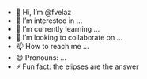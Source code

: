 - 👋 Hi, I’m @fvelaz
- 👀 I’m interested in ...
- 🌱 I’m currently learning ...
- 💞️ I’m looking to collaborate on ...
- 📫 How to reach me ...
- 😄 Pronouns: ...
- ⚡ Fun fact: the elipses are the answer

<!---
fvelaz/fvelaz is a ✨ special ✨ repository because its `README.md` (this file) appears on your GitHub profile.
You can click the Preview link to take a look at your changes.
--->
